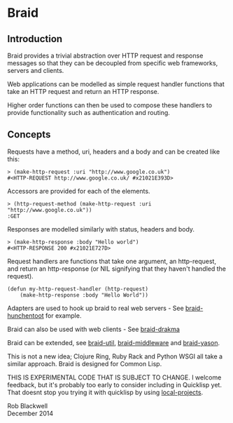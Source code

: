 # Braid

## Introduction

Braid provides a trivial abstraction over HTTP request and response
messages so that they can be decoupled from specific web frameworks,
servers and clients.

Web applications can be modelled as simple request handler functions
that take an HTTP request and return an HTTP response.

Higher order functions can then be used to compose these handlers to
provide functionality such as authentication and routing.

## Concepts

Requests have a method, uri, headers and a body and can be created
like this:

	> (make-http-request :uri "http://www.google.co.uk")
    #<HTTP-REQUEST http://www.google.co.uk/ #x21021E393D>

Accessors are provided for each of the elements.

    > (http-request-method (make-http-request :uri "http://www.google.co.uk"))
    :GET

Responses are modelled similarly with status, headers and body.

    > (make-http-response :body "Hello world")
    #<HTTP-RESPONSE 200 #x21021E727D>

Request handlers are functions that take one argument, an
http-request, and return an http-response (or NIL signifying that they
haven't handled the request).

    (defun my-http-request-handler (http-request)
    	(make-http-response :body "Hello World"))

Adapters are used to hook up braid to real web servers - See
[braid-hunchentoot](https://github.com/RobBlackwell/braid-hunchentoot)
for example.

Braid can also be used with web clients - See
[braid-drakma](https://github.com/RobBlackwell/braid-drakma)

Braid can be extended, see
[braid-util](https://github.com/RobBlackwell/braid-util),
[braid-middleware](https://github.com/RobBlackwell/braid-middleware)
and [braid-yason](https://github.com/RobBlackwell/braid-yason).

This is not a new idea; Clojure Ring, Ruby Rack and Python WSGI all
take a similar approach. Braid is designed for Common Lisp.

THIS IS EXPERIMENTAL CODE THAT IS SUBJECT TO CHANGE. I welcome
feedback, but it's probably too early to consider including in
Quicklisp yet. That doesnt stop you trying it with quicklisp by using
[local-projects](http://www.quicklisp.org/beta/faq.html).

Rob Blackwell    
December 2014
